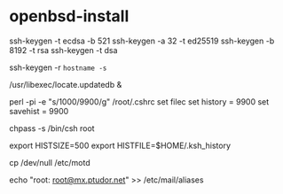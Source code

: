 # openbsd-install

ssh-keygen -t ecdsa -b 521
ssh-keygen -a 32 -t ed25519
ssh-keygen -b 8192 -t rsa
ssh-keygen -t dsa

ssh-keygen -r `hostname -s`

/usr/libexec/locate.updatedb &

perl -pi -e "s/1000/9900/g" /root/.cshrc
	set filec
	set history = 9900
	set savehist = 9900

chpass -s /bin/csh root

export HISTSIZE=500
export HISTFILE=$HOME/.ksh_history


cp /dev/null /etc/motd

echo "root:   root@mx.ptudor.net" >> /etc/mail/aliases
